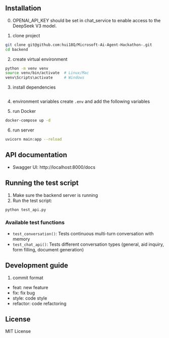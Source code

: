 
## Installation

0. OPENAI_API_KEY should be set in chat_service to enable access to the DeepSeek V3 model.

1. clone project
```bash
git clone git@github.com:hui18Q/Microsoft-Ai-Agent-Hackathon-.git
cd backend
```

2. create virtual environment
```bash
python -m venv venv
source venv/bin/activate  # Linux/Mac
venv\Scripts\activate     # Windows
```

3. install dependencies
```bash
```

4. environment variables
create `.env` and add the following variables

5. run Docker
```bash
docker-compose up -d
```

6. run server
```bash
uvicorn main:app --reload
```

## API documentation

- Swagger UI: http://localhost:8000/docs

## Running the test script
1. Make sure the backend server is running
2. Run the test script:
```bash
python test_api.py
```
### Available test functions

- `test_conversation()`: Tests continuous multi-turn conversation with memory
- `test_chat_api()`: Tests different conversation types (general, aid inquiry, form filling, document generation)


## Development guide

1. commit format
- feat: new feature
- fix: fix bug
- style: code style
- refactor: code refactoring

## License

MIT License 
